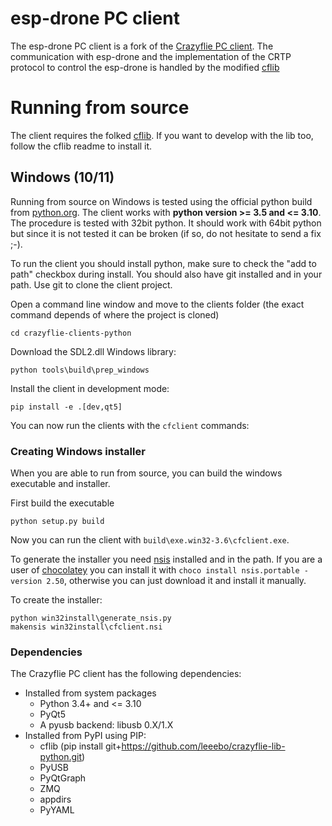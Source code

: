 # esp-drone PC client 

The esp-drone PC client is a fork of the [Crazyflie PC client](./ORIGIN.md). The communication with esp-drone and the implementation of the CRTP protocol to control the esp-drone is handled by the modified [cflib](https://github.com/leeebo/crazyflie-lib-python)

# Running from source

The client requires the folked [cflib](https://github.com/leeebo/crazyflie-lib-python).
If you want to develop with the lib too, follow the cflib readme to install it.

## Windows (10/11)

Running from source on Windows is tested using the official python build from [python.org](https://python.org). The client works with **python version >= 3.5 and <= 3.10**. The procedure is tested with 32bit python. It should work with 64bit python but since it is not tested it can be broken (if so, do not hesitate to send a fix ;-).

To run the client you should install python, make sure to check the "add to path" checkbox during install. You should also have git installed and in your path. Use git to clone the client project.

Open a command line window and move to the clients folder (the exact command depends of where the project is cloned)

```
cd crazyflie-clients-python
```

Download the SDL2.dll Windows library:

```
python tools\build\prep_windows
```

Install the client in development mode:

```
pip install -e .[dev,qt5]
```

You can now run the clients with the `cfclient` commands:

### Creating Windows installer

When you are able to run from source, you can build the windows executable and installer.

First build the executable

```
python setup.py build
```

Now you can run the client with ```build\exe.win32-3.6\cfclient.exe```.

To generate the installer you need [nsis](http://nsis.sourceforge.net/) installed and in the path. If you
are a user of [chocolatey](https://chocolatey.org/) you can install it with ```choco install nsis.portable -version 2.50```,
otherwise you can just download it and install it manually.

To create the installer:
```
python win32install\generate_nsis.py
makensis win32install\cfclient.nsi
```


### Dependencies

The Crazyflie PC client has the following dependencies:

* Installed from system packages
  * Python 3.4+ and <= 3.10
  * PyQt5
  * A pyusb backend: libusb 0.X/1.X
* Installed from PyPI using PIP:
  * cflib (pip install git+https://github.com/leeebo/crazyflie-lib-python.git)
  * PyUSB
  * PyQtGraph
  * ZMQ
  * appdirs
  * PyYAML
